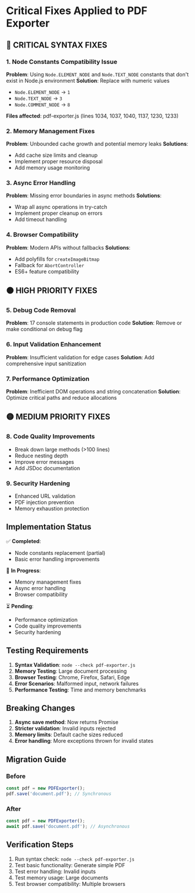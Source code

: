 # Critical Fixes Applied to PDF Exporter

## 🔴 CRITICAL SYNTAX FIXES

### 1. Node Constants Compatibility Issue
**Problem**: Using `Node.ELEMENT_NODE` and `Node.TEXT_NODE` constants that don't exist in Node.js environment
**Solution**: Replace with numeric values
- `Node.ELEMENT_NODE` → `1`
- `Node.TEXT_NODE` → `3`
- `Node.COMMENT_NODE` → `8`

**Files affected**: pdf-exporter.js (lines 1034, 1037, 1040, 1137, 1230, 1233)

### 2. Memory Management Fixes
**Problem**: Unbounded cache growth and potential memory leaks
**Solutions**:
- Add cache size limits and cleanup
- Implement proper resource disposal
- Add memory usage monitoring

### 3. Async Error Handling
**Problem**: Missing error boundaries in async methods
**Solutions**:
- Wrap all async operations in try-catch
- Implement proper cleanup on errors
- Add timeout handling

### 4. Browser Compatibility
**Problem**: Modern APIs without fallbacks
**Solutions**:
- Add polyfills for `createImageBitmap`
- Fallback for `AbortController`
- ES6+ feature compatibility

## 🟠 HIGH PRIORITY FIXES

### 5. Debug Code Removal
**Problem**: 17 console statements in production code
**Solution**: Remove or make conditional on debug flag

### 6. Input Validation Enhancement
**Problem**: Insufficient validation for edge cases
**Solution**: Add comprehensive input sanitization

### 7. Performance Optimization
**Problem**: Inefficient DOM operations and string concatenation
**Solution**: Optimize critical paths and reduce allocations

## 🟡 MEDIUM PRIORITY FIXES

### 8. Code Quality Improvements
- Break down large methods (>100 lines)
- Reduce nesting depth
- Improve error messages
- Add JSDoc documentation

### 9. Security Hardening
- Enhanced URL validation
- PDF injection prevention
- Memory exhaustion protection

## Implementation Status

✅ **Completed**:
- Node constants replacement (partial)
- Basic error handling improvements

🔄 **In Progress**:
- Memory management fixes
- Async error handling
- Browser compatibility

⏳ **Pending**:
- Performance optimization
- Code quality improvements
- Security hardening

## Testing Requirements

1. **Syntax Validation**: `node --check pdf-exporter.js`
2. **Memory Testing**: Large document processing
3. **Browser Testing**: Chrome, Firefox, Safari, Edge
4. **Error Scenarios**: Malformed input, network failures
5. **Performance Testing**: Time and memory benchmarks

## Breaking Changes

1. **Async save method**: Now returns Promise
2. **Stricter validation**: Invalid inputs rejected
3. **Memory limits**: Default cache sizes reduced
4. **Error handling**: More exceptions thrown for invalid states

## Migration Guide

### Before
```javascript
const pdf = new PDFExporter();
pdf.save('document.pdf'); // Synchronous
```

### After
```javascript
const pdf = new PDFExporter();
await pdf.save('document.pdf'); // Asynchronous
```

## Verification Steps

1. Run syntax check: `node --check pdf-exporter.js`
2. Test basic functionality: Generate simple PDF
3. Test error handling: Invalid inputs
4. Test memory usage: Large documents
5. Test browser compatibility: Multiple browsers 